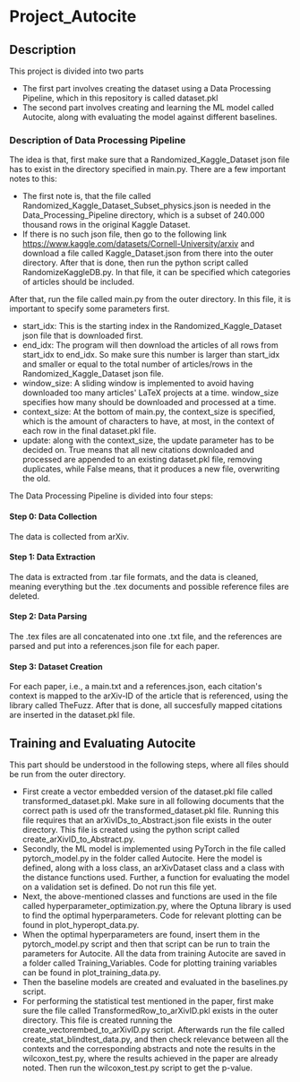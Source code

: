 # Project_Autocite

## Description
This project is divided into two parts
- The first part involves creating the dataset using a Data Processing Pipeline, which in this repository is called dataset.pkl
- The second part involves creating and learning the ML model called Autocite, along with evaluating the model against different baselines.

### Description of Data Processing Pipeline
The idea is that, first make sure that a Randomized_Kaggle_Dataset json file has to exist in the directory specified in main.py. There are a few important notes to this:
- The first note is, that the file called Randomized_Kaggle_Dataset_Subset_physics.json is needed in the Data_Processing_Pipeline directory, which is a subset of 240.000 thousand rows in the original Kaggle Dataset.
- If there is no such json file, then go to the following link https://www.kaggle.com/datasets/Cornell-University/arxiv and download a file called Kaggle_Dataset.json from there into the outer directory. After that is done, then run the python script called RandomizeKaggleDB.py. In that file, it can be specified which categories of articles should be included.

After that, run the file called main.py from the outer directory. In this file, it is important to specify some parameters first. 
- start_idx: This is the starting index in the Randomized_Kaggle_Dataset json file that is downloaded first.
- end_idx: The program will then download the articles of all rows from start_idx to end_idx. So make sure this number is larger than start_idx and smaller or equal to the total number of articles/rows in the Randomized_Kaggle_Dataset json file.
- window_size: A sliding window is implemented to avoid having downloaded too many articles' LaTeX projects at a time. window_size specifies how many should be downloaded and processed at a time.
- context_size: At the bottom of main.py, the context_size is specified, which is the amount of characters to have, at most, in the context of each row in the final dataset.pkl file.
- update: along with the context_size, the update parameter has to be decided on. True means that all new citations downloaded and processed are appended to an existing dataset.pkl file, removing duplicates, while False means, that it produces a new file, overwriting the old.

The Data Processing Pipeline is divided into four steps:

#### Step 0: Data Collection
The data is collected from arXiv.

#### Step 1: Data Extraction
The data is extracted from .tar file formats, and the data is cleaned, meaning everything but the .tex documents and possible reference files are deleted.

#### Step 2: Data Parsing
The .tex files are all concatenated into one .txt file, and the references are parsed and put into a references.json file for each paper.

#### Step 3: Dataset Creation
For each paper, i.e., a main.txt and a references.json, each citation's context is mapped to the arXiv-ID of the article that is referenced, using the library called TheFuzz. 
After that is done, all succesfully mapped citations are inserted in the dataset.pkl file.



## Training and Evaluating Autocite
This part should be understood in the following steps, where all files should be run from the outer directory.
- First create a vector embedded version of the dataset.pkl file called transformed_dataset.pkl. Make sure in all following documents that the correct path is used ofr the transformed_dataset.pkl file. Running this file requires that an arXivIDs_to_Abstract.json file exists in the outer directory. This file is created using the python script called create_arXivID_to_Abstract.py.
- Secondly, the ML model is implemented using PyTorch in the file called pytorch_model.py in the folder called Autocite. Here the model is defined, along with a loss class, an arXivDataset class and a class with the distance functions used. Further, a function for evaluating the model on a validation set is defined. Do not run this file yet.
- Next, the above-mentioned classes and functions are used in the file called hyperparameter_optimization.py, where the Optuna library is used to find the optimal hyperparameters. Code for relevant plotting can be found in plot_hyperopt_data.py.
- When the optimal hyperparameters are found, insert them in the pytorch_model.py script and then that script can be run to train the parameters for Autocite. All the data from training Autocite are saved in a folder called Training_Variables. Code for plotting training variables can be found in plot_training_data.py.
- Then the baseline models are created and evaluated in the baselines.py script.
- For performing the statistical test mentioned in the paper, first make sure the file called TransformedRow_to_arXivID.pkl exists in the outer directory. This file is created running the create_vectorembed_to_arXivID.py script. Afterwards run the file called create_stat_blindtest_data.py, and then check relevance between all the contexts and the corresponding abstracts and note the results in the wilcoxon_test.py, where the results achieved in the paper are already noted. Then run the wilcoxon_test.py script to get the p-value.